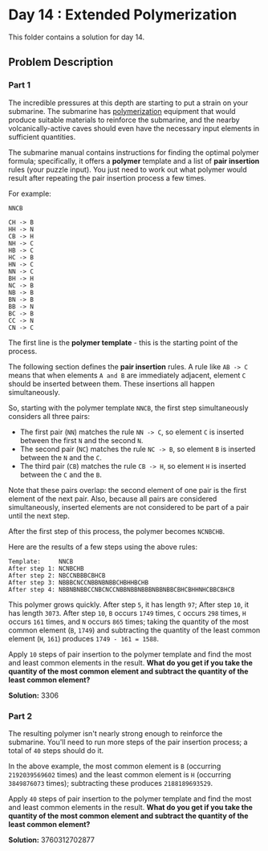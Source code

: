 # Day 14 : Extended Polymerization

This folder contains a solution for day 14.

## Problem Description

### Part 1

The incredible pressures at this depth are starting to put a strain on your submarine. The submarine has [polymerization](https://en.wikipedia.org/wiki/Polymerization) equipment that would produce suitable materials to reinforce the submarine, and the nearby volcanically-active caves should even have the necessary input elements in sufficient quantities.

The submarine manual contains instructions for finding the optimal polymer formula; specifically, it offers a **polymer** template and a list of **pair insertion** rules (your puzzle input). You just need to work out what polymer would result after repeating the pair insertion process a few times.

For example:

```
NNCB

CH -> B
HH -> N
CB -> H
NH -> C
HB -> C
HC -> B
HN -> C
NN -> C
BH -> H
NC -> B
NB -> B
BN -> B
BB -> N
BC -> B
CC -> N
CN -> C
```

The first line is the **polymer template** - this is the starting point of the process.

The following section defines the **pair insertion** rules. A rule like ```AB -> C``` means that when elements ```A and B``` are immediately adjacent, element ```C``` should be inserted between them. These insertions all happen simultaneously.

So, starting with the polymer template ```NNCB```, the first step simultaneously considers all three pairs:

  * The first pair (```NN```) matches the rule ```NN -> C```, so element ```C``` is inserted between the first ```N``` and the second ```N```.
  * The second pair (```NC```) matches the rule ```NC -> B```, so element ```B``` is inserted between the ```N``` and the ```C```.
  * The third pair (```CB```) matches the rule ```CB -> H```, so element ```H``` is inserted between the ```C``` and the ```B```.

Note that these pairs overlap: the second element of one pair is the first element of the next pair. Also, because all pairs are considered simultaneously, inserted elements are not considered to be part of a pair until the next step.

After the first step of this process, the polymer becomes ```NCNBCHB```.

Here are the results of a few steps using the above rules:

```
Template:     NNCB
After step 1: NCNBCHB
After step 2: NBCCNBBBCBHCB
After step 3: NBBBCNCCNBBNBNBBCHBHHBCHB
After step 4: NBBNBNBBCCNBCNCCNBBNBBNBBBNBBNBBCBHCBHHNHCBBCBHCB
```

This polymer grows quickly. After step ```5```, it has length ```97```; After step ```10```, it has length ```3073```. After step ```10```, ```B``` occurs ```1749``` times, ```C``` occurs ```298``` times, ```H``` occurs ```161``` times, and ```N``` occurs ```865``` times; taking the quantity of the most common element (```B```, ```1749```) and subtracting the quantity of the least common element (```H```, ```161```) produces ```1749 - 161 = 1588```.

Apply ```10``` steps of pair insertion to the polymer template and find the most and least common elements in the result. **What do you get if you take the quantity of the most common element and subtract the quantity of the least common element?**

**Solution:** 3306

### Part 2

The resulting polymer isn't nearly strong enough to reinforce the submarine. You'll need to run more steps of the pair insertion process; a total of ```40``` steps should do it.

In the above example, the most common element is ```B``` (occurring ```2192039569602``` times) and the least common element is ```H``` (occurring ```3849876073``` times); subtracting these produces ```2188189693529```.

Apply ```40``` steps of pair insertion to the polymer template and find the most and least common elements in the result. **What do you get if you take the quantity of the most common element and subtract the quantity of the least common element?**

**Solution:** 3760312702877
